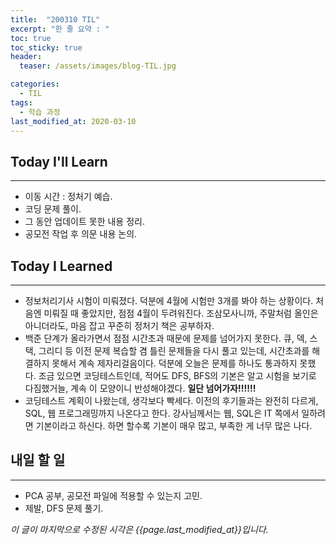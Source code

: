 ```yaml
---
title:  "200310 TIL"
excerpt: "한 줄 요약 : "
toc: true
toc_sticky: true
header:
  teaser: /assets/images/blog-TIL.jpg

categories:
  - TIL
tags:
  - 학습 과정
last_modified_at: 2020-03-10
---
```




## Today I'll Learn

---


* 이동 시간 : 정처기 예습.
* 코딩 문제 풀이.
* 그 동안 업데이트 못한 내용 정리.
* 공모전 작업 후 의문 내용 논의.







## Today I Learned

---

* 정보처리기사 시험이 미뤄졌다. 덕분에 4월에 시험만 3개를 봐야 하는 상황이다. 처음엔 미뤄질 때 좋았지만, 점점 4월이 두려워진다. 조삼모사니까, 주말처럼 올인은 아니더라도, 마음 잡고 꾸준히 정처기 책은 공부하자. 
* 백준 단계가 올라가면서 점점 시간초과 때문에 문제를 넘어가지 못한다. 큐, 덱, 스택, 그리디 등 이전 문제 복습할 겸 틀린 문제들을 다시 풀고 있는데, 시간초과를 해결하지 못해서 계속 제자리걸음이다. 덕분에 오늘은 문제를 하나도 통과하지 못했다. 조금 있으면 코딩테스트인데, 적어도 DFS, BFS의 기본은 알고 시험을 보기로 다짐했거늘, 계속 이 모양이니 반성해야겠다. **일단 넘어가자!!!!!!**
* 코딩테스트 계획이 나왔는데, 생각보다 빡세다. 이전의 후기들과는 완전히 다르게, SQL, 웹 프로그래밍까지 나온다고 한다. 강사님께서는 웹, SQL은 IT 쪽에서 일하려면 기본이라고 하신다. 하면 할수록 기본이 매우 많고, 부족한 게 너무 많은 나다.







## 내일 할 일

---

* PCA 공부, 공모전 파일에 적용할 수 있는지 고민.
* 제발, DFS 문제 풀기.













*이 글이 마지막으로 수정된 시각은 {{page.last_modified_at}}입니다.*
